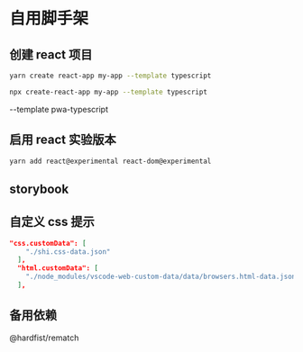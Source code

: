 # 自用脚手架

## 创建 react 项目

```bash
yarn create react-app my-app --template typescript
```

```bash
npx create-react-app my-app --template typescript
```

--template pwa-typescript

## 启用 react 实验版本

```bash
yarn add react@experimental react-dom@experimental
```

## storybook

## 自定义 css 提示

```json
"css.customData": [
    "./shi.css-data.json"
  ],
  "html.customData": [
    "./node_modules/vscode-web-custom-data/data/browsers.html-data.json"
  ],
```

## 备用依赖

@hardfist/rematch
